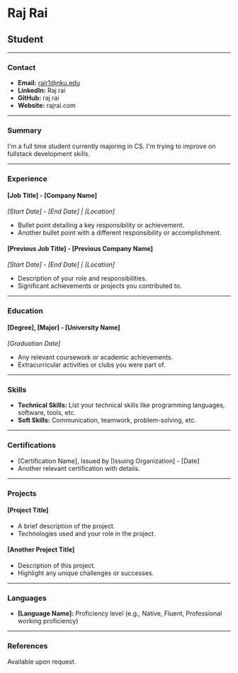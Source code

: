 # Raj Rai

## Student

---

### Contact

- **Email:** rair1@nku.edu
- **LinkedIn:** Raj rai
- **GitHub:** raj rai
- **Website:** rajrai.com

---

### Summary

I'm a full time student currently majoring in CS. I'm trying to improve on fullstack development skills. 

---

### Experience

#### [Job Title] - [Company Name]

_*[Start Date] - [End Date] | [Location]*_

- Bullet point detailing a key responsibility or achievement.
- Another bullet point with a different responsibility or accomplishment.

#### [Previous Job Title] - [Previous Company Name]

_*[Start Date] - [End Date] | [Location]*_

- Description of your role and responsibilities.
- Significant achievements or projects you contributed to.

---

### Education

#### [Degree], [Major] - [University Name]

_*[Graduation Date]*_

- Any relevant coursework or academic achievements.
- Extracurricular activities or clubs you were part of.

---

### Skills

- **Technical Skills:** List your technical skills like programming languages, software, tools, etc.
- **Soft Skills:** Communication, teamwork, problem-solving, etc.

---

### Certifications

- [Certification Name], Issued by [Issuing Organization] - [Date]
- Another relevant certification with details.

---

### Projects

#### [Project Title]

- A brief description of the project.
- Technologies used and your role in the project.

#### [Another Project Title]

- Description of this project.
- Highlight any unique challenges or successes.

---

### Languages

- **[Language Name]:** Proficiency level (e.g., Native, Fluent, Professional working proficiency)

---

### References

Available upon request.
